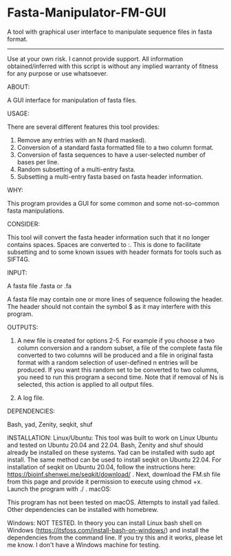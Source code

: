 # Fasta-Manipulator-FM-GUI
A tool with graphical user interface to manipulate sequence files in fasta format.  
_____________________________________________________________________________________________________________________________________________


Use at your own risk.
I cannot provide support. All information obtained/inferred with this script is without any implied warranty of fitness for any purpose or use whatsoever.

ABOUT: 

A GUI interface for manipulation of fasta files.  

USAGE: 

There are several different features this tool provides:

1) Remove any entries with an N (hard masked).
2) Conversion of a standard fasta formatted file to a two column format.
3) Conversion of fasta sequences to have a user-selected number of bases per line.
4) Random subsetting of a multi-entry fasta.
5) Subsetting a multi-entry fasta based on fasta header information.

WHY: 

This program provides a GUI for some common and some not-so-common fasta manipulations.  

CONSIDER: 

This tool will convert the fasta header information such that it no longer contains spaces. Spaces are converted to :.  This is done to facilitate subsetting and to some known issues with header formats for tools such as SIFT4G.  

INPUT: 

A fasta file .fasta or .fa 

A fasta file may contain one or more lines of sequence following the header. The header should not contain the symbol $ as it may interfere with this program. 

OUTPUTS: 

1) A new file is created for options 2-5. For example if you choose a two column conversion and a random subset, a file of the complete fasta file converted to two columns will be produced and a file in original fasta format with a random selection of user-defined n entries will be produced. If you want this random set to be converted to two columns, you need to run this program a second time. Note that if removal of Ns is selected, this action is applied to all output files.

2) A log file.

DEPENDENCIES:  

Bash, yad, Zenity, seqkit, shuf 

INSTALLATION:
Linux/Ubuntu:
This tool was built to work on Linux Ubuntu and tested on Ubuntu 20.04 and 22.04. Bash, Zenity and shuf should already be installed on these systems. Yad can be installed with sudo apt install. The same method can be used to install seqkit on Ubuntu 22.04.  For installation of seqkit on Ubuntu 20.04, follow the instructions here: https://bioinf.shenwei.me/seqkit/download/ .  Next, download the FM.sh file from this page and provide it permission to execute using chmod +x. Launch the program with ./ . 
macOS: 

This program has not been tested on macOS.  Attempts to install yad failed. Other dependencies can be installed with homebrew.  

Windows:
NOT TESTED. In theory you can install Linux bash shell on Windows (https://itsfoss.com/install-bash-on-windows/) and install the dependencies from the command line. If you try this and it works, please let me know. I don't have a Windows machine for testing.
